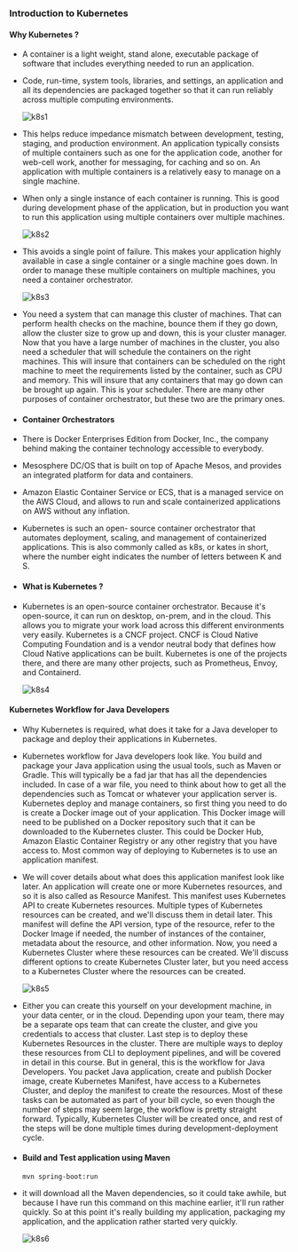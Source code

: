 ### Introduction to Kubernetes

#### Why Kubernetes ? 

* A container is a light weight, stand alone, executable package of software that includes everything needed to run an application.

* Code, run-time, system tools, libraries, and settings, an application and all its dependencies are packaged together so that it can run reliably across multiple computing environments.

  ![k8s1](images/k8s1.png)

* This helps reduce impedance mismatch between development, testing, staging, and production environment. An application typically consists of multiple containers such as one for the application code, another for web-cell work, another for messaging, for caching and so on. An application with multiple containers is a relatively easy to manage on a single machine.

* When only a single instance of each container is running. This is good during development phase of the application, but in production you want to run this application using multiple containers over multiple machines. 

  ![k8s2](images/k8s2.png)

* This avoids a single point of failure. This makes your application highly available in case a single container or a single machine goes down. In order to manage these multiple containers on multiple machines, you need a container orchestrator.

  ![k8s3](images/k8s3.png)

* You need a system that can manage this cluster of machines. That can perform health checks on the machine, bounce them if they go down, allow the cluster size to grow up and down, this is your cluster manager. Now that you have a large number of machines in the cluster, you also need a scheduler that will schedule the containers on the right machines. This will insure that containers can be scheduled on the right machine to meet the requirements listed by the container, such as CPU and memory. This will insure that any containers that may go down can be brought up again. This is your scheduler. There are many other purposes of container orchestrator, but these two are the primary ones.

* #### Container Orchestrators

* There is Docker Enterprises Edition from Docker, Inc., the company behind making the container technology accessible to everybody.

* Mesosphere DC/OS that is built on top of Apache Mesos, and provides an integrated platform for data and containers. 

* Amazon Elastic Container Service or ECS, that is a managed service on the AWS Cloud, and allows to run and scale containerized applications on AWS without any inflation. 

* Kubernetes is such an open- source container orchestrator that automates deployment, scaling, and management of containerized applications. This is also commonly called as k8s, or kates in short, where the number eight indicates the number of letters between K and S.

* #### What is Kubernetes ? 

* Kubernetes is an open-source container orchestrator. Because it's open-source, it can run on desktop, on-prem, and in the cloud. This allows you to migrate your work load across this different environments very easily. Kubernetes is a CNCF project. CNCF is Cloud Native Computing Foundation and is a vendor neutral body that defines how Cloud Native applications can be built. Kubernetes is one of the projects there, and there are many other projects, such as Prometheus, Envoy, and Containerd.

  ![k8s4](images/k8s4.png)

#### Kubernetes Workflow for Java Developers

* Why Kubernetes is required, what does it take for a Java developer to package and deploy their applications in Kubernetes.

* Kubernetes workflow for Java developers look like. You build and package your Java application using the usual tools, such as Maven or Gradle. This will typically be a fad jar that has all the dependencies included. In case of a war file, you need to think about how to get all the dependencies such as Tomcat or whatever your application server is. Kubernetes deploy and manage containers, so first thing you need to do is create a Docker image out of your application. This Docker image will need to be published on a Docker repository such that it can be downloaded to the Kubernetes cluster. This could be Docker Hub, Amazon Elastic Container Registry or any other registry that you have access to. Most common way of deploying to Kubernetes is to use an application manifest.

* We will cover details about what does this application manifest look like later. An application will create one or more Kubernetes resources, and so it is also called as Resource Manifest. This manifest uses Kubernetes API to create Kubernetes resources. Multiple types of Kubernetes resources can be created, and we'll discuss them in detail later. This manifest will define the API version, type of the resource, refer to the Docker Image if needed, the number of instances of the container, metadata about the resource, and other information. Now, you need a Kubernetes Cluster where these resources can be created. We'll discuss different options to create Kubernetes Cluster later, but you need access to a Kubernetes Cluster where the resources can be created.

  ![k8s5](images/k8s5.png)

* Either you can create this yourself on your development machine, in your data center, or in the cloud. Depending upon your team, there may be a separate ops team that can create the cluster, and give you credentials to access that cluster. Last step is to deploy these Kubernetes Resources in the cluster. There are multiple ways to deploy these resources from CLI to deployment pipelines, and will be covered in detail in this course. But in general, this is the workflow for Java Developers. You packet Java application, create and publish Docker image, create Kubernetes Manifest, have access to a Kubernetes Cluster, and deploy the manifest to create the resources. Most of these tasks can be automated as part of your bill cycle, so even though the number of steps may seem large, the workflow is pretty straight forward. Typically, Kubernetes Cluster will be created once, and rest of the steps will be done multiple times during development-deployment cycle.

* #### Build and Test application using Maven

  ```
  mvn spring-boot:run
  ```

* it will download all the Maven dependencies, so it could take awhile, but because I have run this command on this machine earlier, it'll run rather quickly. So at this point it's really building my application, packaging my application, and the application rather started very quickly.

  ![k8s6](images/k8s6.png)